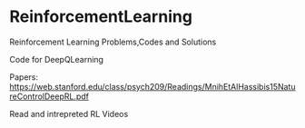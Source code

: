 # ReinforcementLearning
Reinforcement Learning Problems,Codes and Solutions 

Code for DeepQLearning

Papers:
https://web.stanford.edu/class/psych209/Readings/MnihEtAlHassibis15NatureControlDeepRL.pdf

Read and intrepreted RL Videos
